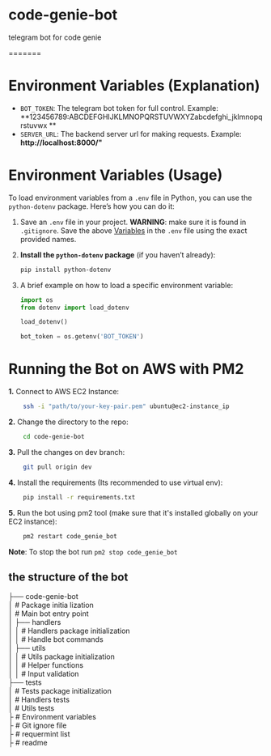 # code-genie-bot
telegram bot for code genie

=======
# Environment Variables (Explanation)

- `BOT_TOKEN`: The telegram bot token for full control. Example: **123456789:ABCDEFGHIJKLMNOPQRSTUVWXYZabcdefghi_jklmnopqrstuvwx
**
- `SERVER_URL`: The backend server url for making requests. Example: **http://localhost:8000/"**

# Environment Variables (Usage)

To load environment variables from a `.env` file in Python, you can use the `python-dotenv` package. Here’s how you can do it:

1. Save an `.env` file in your project. **WARNING**: make sure it is found in `.gitignore`. Save the above [Variables](#environment-variables-explanation) in the `.env` file using the exact provided names.

2. **Install the `python-dotenv` package** (if you haven’t already):
   ```sh
   pip install python-dotenv
   
3. A brief example on how to load a specific environment variable:
    ```python
    import os
    from dotenv import load_dotenv
    
    load_dotenv()
    
    bot_token = os.getenv('BOT_TOKEN')
    ```


# Running the Bot on AWS with PM2
**1.** Connect to AWS EC2 Instance:
```sh
	ssh -i "path/to/your-key-pair.pem" ubuntu@ec2-instance_ip
```  
**2.** Change the directory to the repo:  
```sh 
	cd code-genie-bot
```  
**3.** Pull the changes on dev branch:  
```sh 
	git pull origin dev
```  
**4.** Install the requirements (Its recommended to use virtual env):  
```sh
	pip install -r requirements.txt
```  
**5.** Run the bot using pm2 tool (make sure that it's installed globally on your EC2 instance):  
```sh 
	pm2 restart code_genie_bot
```  
**Note**: To stop the bot run   ```pm2 stop code_genie_bot```  

## the structure of the bot 
├── code-genie-bot \
│  # Package initia lization \
│  # Main bot entry point \
│ ├── handlers \
│ │  # Handlers package initialization \
│ │  # Handle bot commands \
│ ├── utils \
│ │  # Utils package initialization \
│ │  # Helper functions \
│ │  # Input validation  \
├── tests \
│  # Tests package initialization \
│  # Handlers tests \
│  # Utils tests \
├ # Environment variables \
├ # Git ignore file \
├ # requermint list \
├ # readme 

